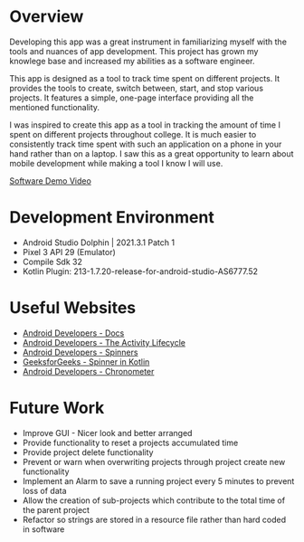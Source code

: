 # Overview

Developing this app was a great instrument in familiarizing myself with the tools and nuances of app development. This project has grown my knowlege base and increased my abilities as a software engineer.

This app is designed as a tool to track time spent on different projects. It provides the tools to create, switch between, start, and stop various projects. It features a simple, one-page interface providing all the mentioned functionality.

I was inspired to create this app as a tool in tracking the amount of time I spent on different projects throughout college. It is much easier to consistently track time spent with such an application on a phone in your hand rather than on a laptop. I saw this as a great opportunity to learn about mobile development while making a tool I know I will use.

[Software Demo Video](http://youtube.link.goes.here)

# Development Environment

* Android Studio Dolphin | 2021.3.1 Patch 1
* Pixel 3 API 29 (Emulator)
* Compile Sdk 32
* Kotlin Plugin: 213-1.7.20-release-for-android-studio-AS6777.52

# Useful Websites

* [Android Developers - Docs](https://developer.android.com/docs)
* [Android Developers - The Activity Lifecycle](https://developer.android.com/guide/components/activities/activity-lifecycle)
* [Android Developers - Spinners](https://developer.android.com/develop/ui/views/components/spinner)
* [GeeksforGeeks - Spinner in Kotlin](https://www.geeksforgeeks.org/spinner-in-kotlin/)
* [Android Developers - Chronometer](https://developer.android.com/reference/kotlin/android/widget/Chronometer)


# Future Work

* Improve GUI - Nicer look and better arranged
* Provide functionality to reset a projects accumulated time
* Provide project delete functionality
* Prevent or warn when overwriting projects through project create new functionality
* Implement an Alarm to save a running project every 5 minutes to prevent loss of data
* Allow the creation of sub-projects which contribute to the total time of the parent project
* Refactor so strings are stored in a resource file rather than hard coded in software
